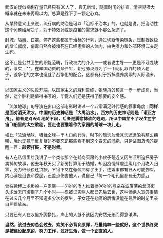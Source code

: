 武汉的疑似病例存量已经只有30人了，且无新增，随着时间的排查，清空期限大概率就在未来两周以内，总算是吞下了一颗定心丸。

从某种意义上来说，流行病的防治是可以「治标不治本」的，也就是说，把流动性这个问题给解决了，对于特效药或是疫苗的需求就不那么急迫了。

封城、隔离、口罩、停产这些都属于治标的行列，通过切断传染链条，压制指数级的增长幅度，病毒自然会被堵死在已经患病的人体内，由免疫力和外部环境去决定生死。

这不止是公共卫生的职能范畴，行政权力的介入——或者说主导——更是不可或缺的，事实上**，在举国动员的条件里，新冠肺炎成为了一个同仇敌忾的硕大靶子，战争化的文本也造就了战争化的配合，这都有利于拆掉滋养病毒的人际温床。**

以国家主义的失败开端，以国家主义的胜利告终，张晓舟的预言一步一步成真，当然，这个胜利是值得书写的，毕竟人们还是获得了想要的安全感。

「流浪地球」的导演在出口这部电影时讲过一个非常满足时代感的叙事角度：**同样是面对滔天洪水，中国的历史神话是「大禹治水」，西方的历史神话则是「诺亚方舟」，前者是斗天斗地的不屈，后者是脚底抹油的逃跑，所以中国拍不了发生在宇宙飞船里的太空歌剧，要走也要推着作为家园的地球一块儿走。**

相比「流浪地球」牺牲全球一半人口的代价，时下的现实处境其实远远没有那么糟糕，我也无意于反复赘述不要忘记那些看不到这个春天的同胞，只是试图恳切的提醒一声：**敲锣打鼓，不是时候。**

有人在私信里给我讲了一个类似那个在鹤岗买房的小伙子最近又因生活所迫把房子卖掉的故事，他去年秋天买了新房打算用于结婚，却因疫情肆虐连续几个月收入归零，无力继续偿还贷款，不得不又在低位把房子出手，连婚事都有很大可能告吹，内心满是沮丧和委屈，还差点伤害他人，说自己「每一个毛孔里都有无力感。」

曾在微博上求助的一户家庭——61岁的老人推着她86岁的母亲在空荡荡的武汉街头求治无门徘徊了几个小时——现被证实两人都已先后去世，这种惨绝人寰的事情在过去几个月里不知道多少次的发生，子女还在悲痛的后悔没能在最后的时光里亲自照顾挚亲。

只要还有人在水里扑腾挣扎，岸上的人就不该因为安然无恙而得意洋洋。

**当然，该过去的总会过去，欢笑不必背负原罪，尽量纯粹一些就好，这个世界终究是被建设起来的，努力工作，过好生活，做一个正直的人。**